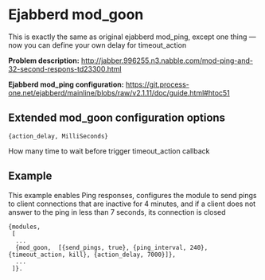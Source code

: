 Ejabberd mod_goon
=================

This is exactly the same as original ejabberd mod_ping, except one thing — now you can define your own delay for timeout_action

**Problem description:** http://jabber.996255.n3.nabble.com/mod-ping-and-32-second-respons-td23300.html

**Ejabberd mod_ping configuration:** https://git.process-one.net/ejabberd/mainline/blobs/raw/v2.1.11/doc/guide.html#htoc51

## Extended mod_goon configuration options

`{action_delay, MilliSeconds}`

How many time to wait before trigger timeout_action callback

## Example

This example enables Ping responses, configures the module to send pings to client connections that are inactive for 4 minutes, and if a client does not answer to the ping in less than 7 seconds, its connection is closed

```
{modules,
 [
  ...
  {mod_goon,  [{send_pings, true}, {ping_interval, 240}, {timeout_action, kill}, {action_delay, 7000}]},
  ...
 ]}.
```
